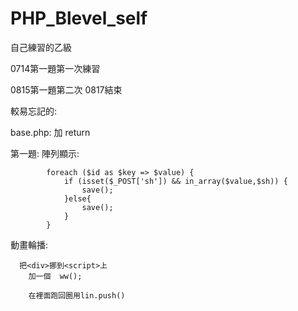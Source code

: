 # PHP_Blevel_self
自己練習的乙級



0714第一題第一次練習


0815第一題第二次
0817結束



較易忘記的:

base.php:
加 return


第一題:
    陣列顯示:
    
            foreach ($id as $key => $value) {
                if (isset($_POST['sh']) && in_array($value,$sh)) {
                    save(); 
                }else{
                    save();
                }
            }
            
   動畫輪播:
   
      把<div>挪到<script>上
        加一個  ww();
        
        在裡面跑回圈用lin.push()
        
        
